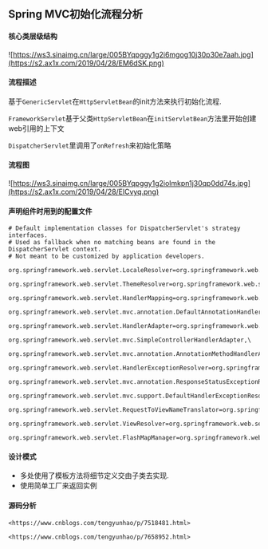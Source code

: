 ## Spring MVC初始化流程分析

#### 核心类层级结构

![https://ws3.sinaimg.cn/large/005BYqpggy1g2i6mgog10j30p30e7aah.jpg](https://s2.ax1x.com/2019/04/28/EM6dSK.png)



#### 流程描述

基于`GenericServlet`在`HttpServletBean`的init方法来执行初始化流程.

`FrameworkServlet`基于父类`HttpServletBean`在`initServletBean`方法里开始创建web引用的上下文

`DispatcherServlet`里调用了`onRefresh`来初始化策略



#### 流程图

![https://ws3.sinaimg.cn/large/005BYqpggy1g2iolmkpn1j30qp0dd74s.jpg](https://s2.ax1x.com/2019/04/28/ElCvyq.png)



#### 声明组件时用到的配置文件

```properties
# Default implementation classes for DispatcherServlet's strategy interfaces.
# Used as fallback when no matching beans are found in the DispatcherServlet context.
# Not meant to be customized by application developers.

org.springframework.web.servlet.LocaleResolver=org.springframework.web.servlet.i18n.AcceptHeaderLocaleResolver

org.springframework.web.servlet.ThemeResolver=org.springframework.web.servlet.theme.FixedThemeResolver

org.springframework.web.servlet.HandlerMapping=org.springframework.web.servlet.handler.BeanNameUrlHandlerMapping,\
	org.springframework.web.servlet.mvc.annotation.DefaultAnnotationHandlerMapping

org.springframework.web.servlet.HandlerAdapter=org.springframework.web.servlet.mvc.HttpRequestHandlerAdapter,\
	org.springframework.web.servlet.mvc.SimpleControllerHandlerAdapter,\
	org.springframework.web.servlet.mvc.annotation.AnnotationMethodHandlerAdapter

org.springframework.web.servlet.HandlerExceptionResolver=org.springframework.web.servlet.mvc.annotation.AnnotationMethodHandlerExceptionResolver,\
	org.springframework.web.servlet.mvc.annotation.ResponseStatusExceptionResolver,\
	org.springframework.web.servlet.mvc.support.DefaultHandlerExceptionResolver

org.springframework.web.servlet.RequestToViewNameTranslator=org.springframework.web.servlet.view.DefaultRequestToViewNameTranslator

org.springframework.web.servlet.ViewResolver=org.springframework.web.servlet.view.InternalResourceViewResolver

org.springframework.web.servlet.FlashMapManager=org.springframework.web.servlet.support.SessionFlashMapManager
```



#### 设计模式

+ 多处使用了模板方法将细节定义交由子类去实现.
+ 使用简单工厂来返回实例



#### 源码分析

`<https://www.cnblogs.com/tengyunhao/p/7518481.html>`

`<https://www.cnblogs.com/tengyunhao/p/7658952.html>`

